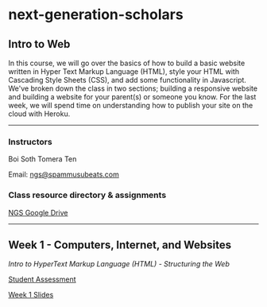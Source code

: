 # next-generation-scholars
## Intro to Web
In this course, we will go over the basics of how to build a basic website written in Hyper Text Markup Language (HTML), style your HTML with Cascading Style Sheets (CSS), and add some functionality in Javascript. 
We've broken down the class in two sections; building a responsive website and building a website for your parent(s) or someone you know.
For the last week, we will spend time on understanding how to publish your site on the cloud with Heroku.

---

### Instructors

Boi Soth
Tomera Ten

Email: ngs@spammusubeats.com

### Class resource directory & assignments
[NGS Google Drive](https://drive.google.com/drive/folders/15ObKLhDUkw9UCv2BGc5bZcAl0b3Ct3-u)

---

## Week 1 - Computers, Internet, and Websites
*Intro to HyperText Markup Language (HTML) - Structuring the Web*

[Student Assessment](https://docs.google.com/forms/d/1qc5107Wr9ZhAgWKrZcShAQxlKM9BcN1ZRjBWG2WUU7w/edit)

[Week 1 Slides](https://docs.google.com/presentation/d/1UHKg48p1UHzxNMukqlhGHyCPohe53uWkWkUR-kNsqQM/edit#slide=id.g35f391192_00)


